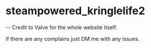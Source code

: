 # steampowered_kringlelife2

-- Credit to Valve for the whole website itself.

if there are any complains just DM me with any issues.
